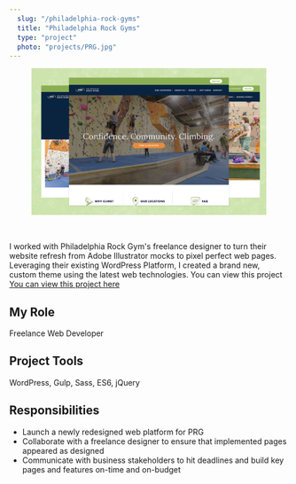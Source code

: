 ```yaml
---
  slug: "/philadelphia-rock-gyms"
  title: "Philadelphia Rock Gyms"
  type: "project"
  photo: "projects/PRG.jpg"
---
```

<figure class="project-hero">
<img src="project_photos/PRG.jpg" alt="Philadelphia Rock Gyms" />
</figure>

<br />

I worked with Philadelphia Rock Gym's freelance designer to turn their website refresh from Adobe Illustrator mocks to pixel perfect web pages. Leveraging their existing WordPress Platform, I created a brand new, custom theme using the latest web technologies. You can view this project [You can view this project here](https://www.philarockgym.com/)

## My Role
Freelance Web Developer
## Project Tools
  WordPress, Gulp, Sass, ES6, jQuery

## Responsibilities
- Launch a newly redesigned web platform for PRG
- Collaborate with a freelance designer to ensure that implemented pages appeared as designed
- Communicate with business stakeholders to hit deadlines and build key pages and features on-time and on-budget
